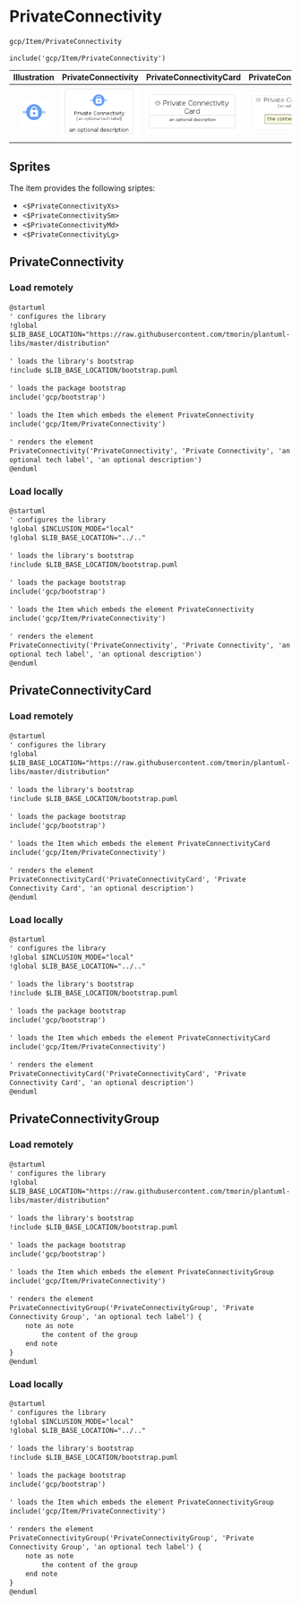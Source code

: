 # PrivateConnectivity


```text
gcp/Item/PrivateConnectivity
```

```text
include('gcp/Item/PrivateConnectivity')
```



| Illustration | PrivateConnectivity | PrivateConnectivityCard | PrivateConnectivityGroup |
| :---: | :---: | :---: | :---: |
| ![illustration for Illustration](../../gcp/Item/PrivateConnectivity.png) | ![illustration for PrivateConnectivity](../../gcp/Item/PrivateConnectivity.Local.png) | ![illustration for PrivateConnectivityCard](../../gcp/Item/PrivateConnectivityCard.Local.png) | ![illustration for PrivateConnectivityGroup](../../gcp/Item/PrivateConnectivityGroup.Local.png) |



## Sprites
The item provides the following sriptes:

- `<$PrivateConnectivityXs>`
- `<$PrivateConnectivitySm>`
- `<$PrivateConnectivityMd>`
- `<$PrivateConnectivityLg>`





## PrivateConnectivity

### Load remotely
```plantuml
@startuml
' configures the library
!global $LIB_BASE_LOCATION="https://raw.githubusercontent.com/tmorin/plantuml-libs/master/distribution"

' loads the library's bootstrap
!include $LIB_BASE_LOCATION/bootstrap.puml

' loads the package bootstrap
include('gcp/bootstrap')

' loads the Item which embeds the element PrivateConnectivity
include('gcp/Item/PrivateConnectivity')

' renders the element
PrivateConnectivity('PrivateConnectivity', 'Private Connectivity', 'an optional tech label', 'an optional description')
@enduml
```

### Load locally
```plantuml
@startuml
' configures the library
!global $INCLUSION_MODE="local"
!global $LIB_BASE_LOCATION="../.."

' loads the library's bootstrap
!include $LIB_BASE_LOCATION/bootstrap.puml

' loads the package bootstrap
include('gcp/bootstrap')

' loads the Item which embeds the element PrivateConnectivity
include('gcp/Item/PrivateConnectivity')

' renders the element
PrivateConnectivity('PrivateConnectivity', 'Private Connectivity', 'an optional tech label', 'an optional description')
@enduml
```

## PrivateConnectivityCard

### Load remotely
```plantuml
@startuml
' configures the library
!global $LIB_BASE_LOCATION="https://raw.githubusercontent.com/tmorin/plantuml-libs/master/distribution"

' loads the library's bootstrap
!include $LIB_BASE_LOCATION/bootstrap.puml

' loads the package bootstrap
include('gcp/bootstrap')

' loads the Item which embeds the element PrivateConnectivityCard
include('gcp/Item/PrivateConnectivity')

' renders the element
PrivateConnectivityCard('PrivateConnectivityCard', 'Private Connectivity Card', 'an optional description')
@enduml
```

### Load locally
```plantuml
@startuml
' configures the library
!global $INCLUSION_MODE="local"
!global $LIB_BASE_LOCATION="../.."

' loads the library's bootstrap
!include $LIB_BASE_LOCATION/bootstrap.puml

' loads the package bootstrap
include('gcp/bootstrap')

' loads the Item which embeds the element PrivateConnectivityCard
include('gcp/Item/PrivateConnectivity')

' renders the element
PrivateConnectivityCard('PrivateConnectivityCard', 'Private Connectivity Card', 'an optional description')
@enduml
```

## PrivateConnectivityGroup

### Load remotely
```plantuml
@startuml
' configures the library
!global $LIB_BASE_LOCATION="https://raw.githubusercontent.com/tmorin/plantuml-libs/master/distribution"

' loads the library's bootstrap
!include $LIB_BASE_LOCATION/bootstrap.puml

' loads the package bootstrap
include('gcp/bootstrap')

' loads the Item which embeds the element PrivateConnectivityGroup
include('gcp/Item/PrivateConnectivity')

' renders the element
PrivateConnectivityGroup('PrivateConnectivityGroup', 'Private Connectivity Group', 'an optional tech label') {
    note as note
        the content of the group
    end note
}
@enduml
```

### Load locally
```plantuml
@startuml
' configures the library
!global $INCLUSION_MODE="local"
!global $LIB_BASE_LOCATION="../.."

' loads the library's bootstrap
!include $LIB_BASE_LOCATION/bootstrap.puml

' loads the package bootstrap
include('gcp/bootstrap')

' loads the Item which embeds the element PrivateConnectivityGroup
include('gcp/Item/PrivateConnectivity')

' renders the element
PrivateConnectivityGroup('PrivateConnectivityGroup', 'Private Connectivity Group', 'an optional tech label') {
    note as note
        the content of the group
    end note
}
@enduml
```


